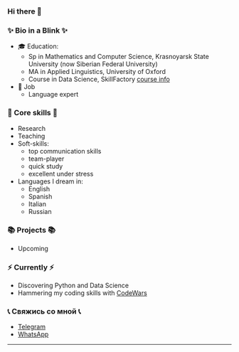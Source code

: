 ### Hi there 👋

### ✨ Bio in a Blink ✨ 
* 🎓 Education:
  - Sp in Mathematics and Computer Science, Krasnoyarsk State University (now Siberian Federal University)
  - MA in Applied Linguistics, University of Oxford
  - Course in Data Science, SkillFactory [course info](https://skillfactory.ru/data-science-specialization)
* :file_folder: Job
  - Language expert
    

### :hammer: Core skills :hammer:
* Research
* Teaching
* Soft-skills:
  - top communication skills
  - team-player
  - quick study
  - excellent under stress
* Languages I dream in:
  - English
  - Spanish
  - Italian
  - Russian
  

### 📚 Projects 📚

* Upcoming


### ⚡️ Currently ⚡️
- Discovering Python and Data Science
- Hammering my coding skills with [CodeWars](https://www.codewars.com/users/yakhlebopros)

  
### :telephone_receiver: Свяжись со мной :telephone_receiver:
- [Telegram](+34633740848)
- [WhatsApp](+34633740848)

---

